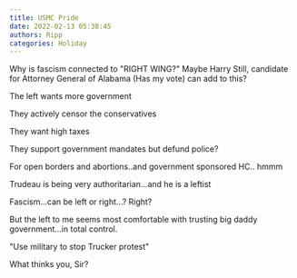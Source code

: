 ```yaml
---
title: USMC Pride
date: 2022-02-13 05:38:45
authors: Ripp
categories: Holiday
---
```


 Why is fascism connected to "RIGHT WING?"
Maybe Harry Still, candidate for Attorney General of Alabama (Has my vote) can add to this?

The left wants more government

They actively censor the conservatives

They want high taxes

They support government mandates but defund police?

For open borders and abortions..and government sponsored HC.. hmmm

Trudeau is being very authoritarian...and he is a leftist

Fascism...can be left or right...? Right?

But the left to me seems most comfortable with trusting big daddy government...in total control.

"Use military to stop Trucker protest"

What thinks you, Sir?